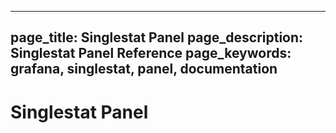 ----
page_title: Singlestat Panel
page_description: Singlestat Panel Reference
page_keywords: grafana, singlestat, panel, documentation
---

# Singlestat Panel


